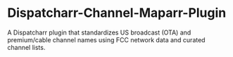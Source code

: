 # Dispatcharr-Channel-Maparr-Plugin
A Dispatcharr plugin that standardizes US broadcast (OTA) and premium/cable channel names using FCC network data and curated channel lists.
